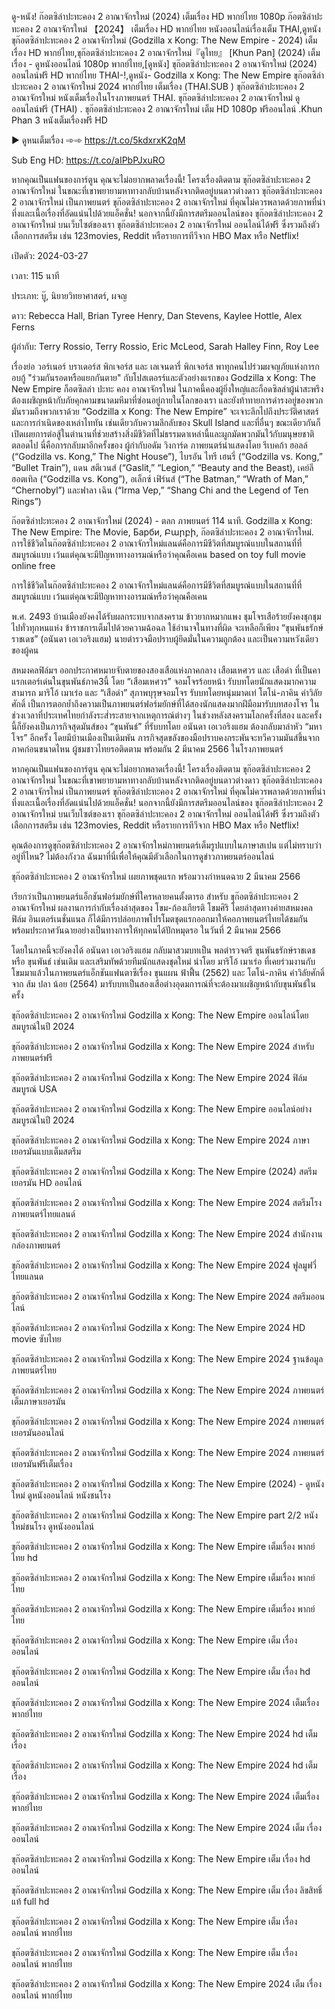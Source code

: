 ดู-หนัง! ก๊อตซิล่าปะทะคอง 2 อาณาจักรใหม่ (2024) เต็มเรื่อง HD พากย์ไทย 1080p
ก๊อตซิล่าปะทะคอง 2 อาณาจักรใหม่ 【2024】 เต็มเรื่อง HD พากย์ไทย หนังออนไลน์เรื่องเต็ม THAI,ดูหนัง ขุก๊อตซิล่าปะทะคอง 2 อาณาจักรใหม่ (Godzilla x Kong: The New Empire - 2024) เต็มเรื่อง HD พากย์ไทย,ขุก๊อตซิล่าปะทะคอง 2 อาณาจักรใหม่『ดูไทย』 [Khun Pan] (2024) เต็มเรื่อง - ดูหนังออนไลน์ 1080p พากย์ไทย,[ดูหนัง] ขุก๊อตซิล่าปะทะคอง 2 อาณาจักรใหม่ (2024) ออนไลน์ฟรี HD พากย์ไทย THAI-!,ดูหนัง- Godzilla x Kong: The New Empire ขุก๊อตซิล่าปะทะคอง 2 อาณาจักรใหม่ 2024 พากย์ไทย เต็มเรื่อง (THAI.SUB ) ขุก๊อตซิล่าปะทะคอง 2 อาณาจักรใหม่ หนังเต็มเรื่องในโรงภาพยนตร์ THAI. ขุก๊อตซิล่าปะทะคอง 2 อาณาจักรใหม่ ดูออนไลน์ฟรี (THAI) . ขุก๊อตซิล่าปะทะคอง 2 อาณาจักรใหม่ เต็ม HD 1080p ฟรีออนไลน์ .Khun Phan 3 หนังเต็มเรื่องฟรี HD

▶ ดูหนเต็มเรื่อง ➾➾  <a href="https://t.co/5kdxrxK2qM">https://t.co/5kdxrxK2qM</a>

Sub Eng HD:  <a href="https://t.co/aIPbPJxuRO">https://t.co/aIPbPJxuRO</a>

หากคุณเป็นแฟนของการ์ตูน คุณจะไม่อยากพลาดเรื่องนี้! โครงเรื่องติดตาม ขุก๊อตซิล่าปะทะคอง 2 อาณาจักรใหม่ ในขณะที่เขาพยายามหาทางกลับบ้านหลังจากติดอยู่บนดาวต่างดาว ขุก๊อตซิล่าปะทะคอง 2 อาณาจักรใหม่ เป็นภาพยนตร์ ขุก๊อตซิล่าปะทะคอง 2 อาณาจักรใหม่ ที่คุณไม่ควรพลาดด้วยภาพที่น่าทึ่งและเนื้อเรื่องที่อัดแน่นไปด้วยแอ็คชั่น! นอกจากนี้ยังมีการสตรีมออนไลน์ของ ขุก๊อตซิล่าปะทะคอง 2 อาณาจักรใหม่ บนเว็บไซต์ของเรา ขุก๊อตซิล่าปะทะคอง 2 อาณาจักรใหม่ ออนไลน์ได้ฟรี ซึ่งรวมถึงตัวเลือกการสตรีม เช่น 123movies, Reddit หรือรายการทีวีจาก HBO Max หรือ Netflix!

เปิดตัว: 2024-03-27

เวลา: 115 นาที

ประเภท: บู๊, นิยายวิทยาศาสตร์, ผจญ

ดาว: Rebecca Hall, Brian Tyree Henry, Dan Stevens, Kaylee Hottle, Alex Ferns

ผู้กำกับ: Terry Rossio, Terry Rossio, Eric McLeod, Sarah Halley Finn, Roy Lee

เรื่องย่อ
วอร์เนอร์ บราเดอร์ส พิกเจอร์ส และ เลเจนดารี่ พิกเจอร์ส พาทุกคนไปร่วมผจญภัยแห่งการกอบกู้ "ร่วมกันรอดหรือแยกกันตาย" กับโปสเตอรร์และตัวอย่างแรกของ Godzilla x Kong: The New Empire ก็อตซิลล่า ปะทะ คอง อาณาจักรใหม่ ในภาคนี้คองผู้ยิ่งใหญ่และก็อดซิลล่าผู้น่าสะพรึงต้องเผชิญหน้ากับภัยคุกคามขนาดมหึมาที่ซ่อนอยู่ภายในโลกของเรา และยังท้าทายการดำรงอยู่ของพวกมันรวมถึงพวกเราด้วย “Godzilla x Kong: The New Empire” จะเจาะลึกไปถึงประวัติศาสตร์และการกำเนิดของเหล่าไททัน เช่นเดียวกับความลึกลับของ Skull Island และที่อื่นๆ ขณะเดียวกันก็เปิดเผยการต่อสู้ในตำนานที่ช่วยสร้างสิ่งมีชีวิตที่ไม่ธรรมดาเหล่านี้และผูกมัดพวกมันไว้กับมนุษยชาติตลอดไป
นี่คือการกลับมาอีกครั้งของ ผู้กำกับอดัม วิงการ์ด ภาพยนตร์นำแสดงโดย รีเบคก้า ฮอลล์ (“Godzilla vs. Kong,” The Night House”), ไบรอัน ไทรี เฮนรี่ (“Godzilla vs. Kong,” “Bullet Train”), แดน สตีเวนส์ (“Gaslit,” “Legion,” “Beauty and the Beast), เคย์ลี ฮอตเทิล (“Godzilla vs. Kong”), อเล็กซ์ เฟิร์นส์ (“The Batman,” “Wrath of Man,” “Chernobyl”) และฟาลา เฉิน (“Irma Vep,” “Shang Chi and the Legend of Ten Rings”)

ก๊อตซิล่าปะทะคอง 2 อาณาจักรใหม่ (2024) - ตลก ภาพยนตร์ 114 นาที. Godzilla x Kong: The New Empire: The Movie, Барби, Բարբի, ก๊อตซิล่าปะทะคอง 2 อาณาจักรใหม่. การใช้ชีวิตในก๊อตซิล่าปะทะคอง 2 อาณาจักรใหม่แลนด์คือการมีชีวิตที่สมบูรณ์แบบในสถานที่ที่สมบูรณ์แบบ เว้นแต่คุณจะมีปัญหาทางอารมณ์หรือว่าคุณคือเคน based on toy full movie online free

การใช้ชีวิตในก๊อตซิล่าปะทะคอง 2 อาณาจักรใหม่แลนด์คือการมีชีวิตที่สมบูรณ์แบบในสถานที่ที่สมบูรณ์แบบ เว้นแต่คุณจะมีปัญหาทางอารมณ์หรือว่าคุณคือเคน

พ.ศ. 2493 บ้านเมืองยังคงได้รับผลกระทบจากสงคราม ข้าวยากหมากแพง ชุมโจรเสือร้ายยังคงชุกชุมไปทั่วทุกหนแห่ง ข้าราชการเต็มไปด้วยความฉ้อฉล ใช้อำนาจในทางที่ผิด จะเหลือก็เพียง “ขุนพันธรักษ์ราชเดช” (อนันดา เอเวอริงแฮม) นายตำรวจมือปราบผู้ยึดมั่นในความถูกต้อง และเป็นความหวังเดียวของผู้คน

สหมงคลฟิล์มฯ ออกประกาศหมายจับตายของสองเสือแห่งภาคกลาง เสือมเหศวร และ เสือดำ ที่เป็นคาแรกเตอร์เด่นในขุนพันธ์ภาค3นี้ โดย “เสือมเหศวร” จอมโจรร้อยหน้า รับบทโดยนักแสดงมากความสามารถ มาริโอ้ เมาเร่อ และ “เสือดำ” สุภาพบุรุษจอมโจร รับบทโดยหนุ่มมาดเท่ โตโน่-ภาคิน คำวิลัยศักดิ์ เป็นการตอกย้ำถึงความเป็นภาพยนตร์ฟอร์มยักษ์ที่ได้สองนักแสดงมากฝีมือมารับบทสองโจร ในช่วงเวลาที่ประเทศไทยกำลังระส่ำระสายจากเหตุการณ์ต่างๆ ในช่วงหลังสงครามโลกครั้งที่สอง และครั้งนี้ก็ยังคงเป็นภารกิจสุดมันส์ของ “ขุนพันธ์” ที่รับบทโดย อนันดา เอเวอริงแฮม ต้องกลับมาล่าหัว “มหาโจร” อีกครั้ง โดยมีบ้านเมืองเป็นเดิมพัน ภารกิจสุดขลังของมือปราบคงกระพันจะทวีความมันส์ขึ้นจากภาคก่อนขนาดไหน ผู้ชมชาวไทยรอติดตาม พร้อมกัน 2 มีนาคม 2566 ในโรงภาพยนตร์

หากคุณเป็นแฟนของการ์ตูน คุณจะไม่อยากพลาดเรื่องนี้! โครงเรื่องติดตาม ขุก๊อตซิล่าปะทะคอง 2 อาณาจักรใหม่ ในขณะที่เขาพยายามหาทางกลับบ้านหลังจากติดอยู่บนดาวต่างดาว ขุก๊อตซิล่าปะทะคอง 2 อาณาจักรใหม่ เป็นภาพยนตร์ ขุก๊อตซิล่าปะทะคอง 2 อาณาจักรใหม่ ที่คุณไม่ควรพลาดด้วยภาพที่น่าทึ่งและเนื้อเรื่องที่อัดแน่นไปด้วยแอ็คชั่น! นอกจากนี้ยังมีการสตรีมออนไลน์ของ ขุก๊อตซิล่าปะทะคอง 2 อาณาจักรใหม่ บนเว็บไซต์ของเรา ขุก๊อตซิล่าปะทะคอง 2 อาณาจักรใหม่ ออนไลน์ได้ฟรี ซึ่งรวมถึงตัวเลือกการสตรีม เช่น 123movies, Reddit หรือรายการทีวีจาก HBO Max หรือ Netflix!

คุณต้องการดูขุก๊อตซิล่าปะทะคอง 2 อาณาจักรใหม่ภาพยนตร์เต็มรูปแบบในภาษาสเปน แต่ไม่ทราบว่าอยู่ที่ไหน? ไม่ต้องกังวล ฉันมาที่นี่เพื่อให้คุณมีตัวเลือกในการดูข่าวภาพยนตร์ออนไลน์

ขุก๊อตซิล่าปะทะคอง 2 อาณาจักรใหม่ เผยภาพชุดแรก พร้อมวางกำหนดฉาย 2 มีนาคม 2566

เรียกว่าเป็นภาพยนตร์แอ็กชันฟอร์มยักษ์ที่ใครหลายคนตั้งตารอ สำหรับ ขุก๊อตซิล่าปะทะคอง 2 อาณาจักรใหม่ ผลงานการกำกับเรื่องล่าสุดของ โขม-ก้องเกียรติ โขมศิริ โดยล่าสุดทางค่ายสหมงคลฟิล์ม อินเตอร์เนชั่นแนล ก็ได้มีการปล่อยภาพโปรโมตชุดแรกออกมาให้คอภาพยนตร์ไทยได้ชมกัน พร้อมประกาศวันฉายอย่างเป็นทางการให้ทุกคนได้ปักหมุดรอ ในวันที่ 2 มีนาคม 2566

โดยในภาคนี้จะยังคงได้ อนันดา เอเวอริงแฮม กลับมาสวมบทเป็น พลตำรวจตรี ขุนพันธรักษ์ราชเดช หรือ ขุนพันธ์ เช่นเดิม และเสริมทัพด้วยทีมนักแสดงชุดใหม่ นำโดย มาริโอ้ เมาเร่อ ที่เคยร่วมงานกับโขมมาแล้วในภาพยนตร์แอ็กชันแฟนตาซีเรื่อง ขุนแผน ฟ้าฟื้น (2562) และ โตโน่-ภาคิน คำวิลัยศักดิ์ จาก ส้ม ปลา น้อย (2564) มารับบทเป็นสองเสือต่างอุดมการณ์ที่จะต้องมาเผชิญหน้ากับขุนพันธ์ในครั้ง

ขุก๊อตซิล่าปะทะคอง 2 อาณาจักรใหม่ Godzilla x Kong: The New Empire ออนไลน์โดยสมบูรณ์ในปี 2024

ขุก๊อตซิล่าปะทะคอง 2 อาณาจักรใหม่ Godzilla x Kong: The New Empire 2024 สำหรับภาพยนตร์ฟรี

ขุก๊อตซิล่าปะทะคอง 2 อาณาจักรใหม่ Godzilla x Kong: The New Empire 2024 ฟิล์มสมบูรณ์ USA

ขุก๊อตซิล่าปะทะคอง 2 อาณาจักรใหม่ Godzilla x Kong: The New Empire ออนไลน์อย่างสมบูรณ์ในปี 2024

ขุก๊อตซิล่าปะทะคอง 2 อาณาจักรใหม่ Godzilla x Kong: The New Empire 2024 ภาษาเยอรมันแบบเต็มสตรีม

ขุก๊อตซิล่าปะทะคอง 2 อาณาจักรใหม่ Godzilla x Kong: The New Empire (2024) สตรีมเยอรมัน HD ออนไลน์

ขุก๊อตซิล่าปะทะคอง 2 อาณาจักรใหม่ Godzilla x Kong: The New Empire 2024 สตรีมโรงภาพยนตร์ไทยแลนด์

ขุก๊อตซิล่าปะทะคอง 2 อาณาจักรใหม่ Godzilla x Kong: The New Empire 2024 สํานักงานกล่องภาพยนตร์

ขุก๊อตซิล่าปะทะคอง 2 อาณาจักรใหม่ Godzilla x Kong: The New Empire 2024 ฟูลมูฟวี่ไทยแลนด

ขุก๊อตซิล่าปะทะคอง 2 อาณาจักรใหม่ Godzilla x Kong: The New Empire 2024 สตรีมออนไลน์

ขุก๊อตซิล่าปะทะคอง 2 อาณาจักรใหม่ Godzilla x Kong: The New Empire 2024 HD movie ซับไทย

ขุก๊อตซิล่าปะทะคอง 2 อาณาจักรใหม่ Godzilla x Kong: The New Empire 2024 ฐานข้อมูลภาพยนตร์ไทย

ขุก๊อตซิล่าปะทะคอง 2 อาณาจักรใหม่ Godzilla x Kong: The New Empire 2024 ภาพยนตร์เต็มภาษาเยอรมัน

ขุก๊อตซิล่าปะทะคอง 2 อาณาจักรใหม่ Godzilla x Kong: The New Empire 2024 ภาพยนตร์เยอรมันออนไลน์

ขุก๊อตซิล่าปะทะคอง 2 อาณาจักรใหม่ Godzilla x Kong: The New Empire 2024 ภาพยนตร์เยอรมันฟรีเต็มเรื่อง

ขุก๊อตซิล่าปะทะคอง 2 อาณาจักรใหม่ Godzilla x Kong: The New Empire (2024) - ดูหนังใหม่ ดูหนังออนไลน์ หนังชนโรง

ขุก๊อตซิล่าปะทะคอง 2 อาณาจักรใหม่ Godzilla x Kong: The New Empire part 2/2 หนังใหม่ชนโรง ดูหนังออนไลน์

ขุก๊อตซิล่าปะทะคอง 2 อาณาจักรใหม่ Godzilla x Kong: The New Empire เต็มเรื่อง พากย์ไทย hd

ขุก๊อตซิล่าปะทะคอง 2 อาณาจักรใหม่ Godzilla x Kong: The New Empire เต็มเรื่อง พากย์ไทย

ขุก๊อตซิล่าปะทะคอง 2 อาณาจักรใหม่ Godzilla x Kong: The New Empire เต็มเรื่อง พากย์ไทย

ขุก๊อตซิล่าปะทะคอง 2 อาณาจักรใหม่ Godzilla x Kong: The New Empire เต็ม เรื่อง ออนไลน์

ขุก๊อตซิล่าปะทะคอง 2 อาณาจักรใหม่ Godzilla x Kong: The New Empire เต็ม เรื่อง hd ออนไลน์

ขุก๊อตซิล่าปะทะคอง 2 อาณาจักรใหม่ Godzilla x Kong: The New Empire 2024 เต็มเรื่อง พากย์ไทย

ขุก๊อตซิล่าปะทะคอง 2 อาณาจักรใหม่ Godzilla x Kong: The New Empire 2024 hd เต็มเรื่อง

ขุก๊อตซิล่าปะทะคอง 2 อาณาจักรใหม่ Godzilla x Kong: The New Empire 2024 hd เต็มเรื่อง

ขุก๊อตซิล่าปะทะคอง 2 อาณาจักรใหม่ Godzilla x Kong: The New Empire 2024 เต็มเรื่อง พากย์ไทย

ขุก๊อตซิล่าปะทะคอง 2 อาณาจักรใหม่ Godzilla x Kong: The New Empire 2024 เต็ม เรื่อง ออนไลน์

ขุก๊อตซิล่าปะทะคอง 2 อาณาจักรใหม่ Godzilla x Kong: The New Empire เต็ม เรื่อง hd ออนไลน์

ขุก๊อตซิล่าปะทะคอง 2 อาณาจักรใหม่ Godzilla x Kong: The New Empire เต็ม เรื่อง ลิขสิทธิ์ แท้ full hd

ขุก๊อตซิล่าปะทะคอง 2 อาณาจักรใหม่ Godzilla x Kong: The New Empire เต็ม เรื่อง ออนไลน์ พากย์ไทย

ขุก๊อตซิล่าปะทะคอง 2 อาณาจักรใหม่ Godzilla x Kong: The New Empire เต็ม เรื่อง ออนไลน์ พากย์ไทย

ขุก๊อตซิล่าปะทะคอง 2 อาณาจักรใหม่ Godzilla x Kong: The New Empire 2024 เต็ม เรื่อง ออนไลน์ พากย์ไทย 
